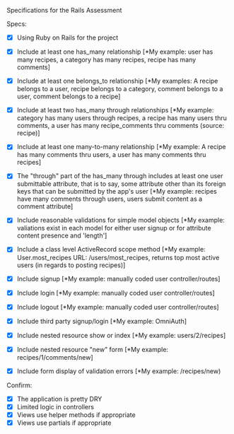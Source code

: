  Specifications for the Rails Assessment

Specs:
- [x] Using Ruby on Rails for the project

- [x] Include at least one has_many relationship [*My example: user has many recipes, a category has many recipes, recipe has many comments]

- [x] Include at least one belongs_to relationship [*My examples: A recipe belongs to a user, recipe belongs to a category, comment belongs to a user, comment belongs to a recipe]

- [x] Include at least two has_many through relationships [*My example: category has many users through recipes, a recipe has many users thru comments, a user has many recipe_comments thru comments (source: recipe)]

- [X] Include at least one many-to-many relationship [*My example: A recipe has many comments thru users, a user has many comments thru recipes]

- [X] The "through" part of the has_many through includes at least one user submittable attribute, that is to say, some attribute other than its foreign keys that can be submitted by the app's user [*My example: recipes have many comments through users, users submit content as a comment attribute]

- [X] Include reasonable validations for simple model objects [*My example: valiations exist in each model for either user signup or for attribute content presence and 'length']

- [X] Include a class level ActiveRecord scope method [*My example: User.most_recipes URL: /users/most_recipes, returns top most active users (in regards to posting recipes)]

- [X] Include signup [*My example: manually coded user controller/routes]

- [X] Include login [*My example: manually coded user controller/routes]

- [X] Include logout [*My example: manually coded user controller/routes]

- [X] Include third party signup/login [*My example: OmniAuth]

- [X]  Include nested resource show or index [*My example: users/2/recipes]

- [X] Include nested resource "new" form [*My example: recipes/1/comments/new]

- [X] Include form display of validation errors [*My example: /recipes/new)

Confirm:
- [X] The application is pretty DRY
- [X] Limited logic in controllers
- [X] Views use helper methods if appropriate
- [X] Views use partials if appropriate